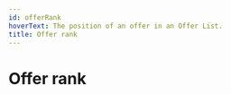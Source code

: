 ```yaml
---
id: offerRank
hoverText: The position of an offer in an Offer List.
title: Offer rank
---
```


# Offer rank

